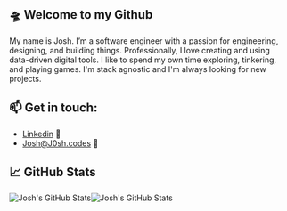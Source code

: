 
## 🛸 Welcome to my Github
My name is Josh. I’m a software engineer with a passion for engineering, designing, and building things. Professionally, I love creating and using data-driven digital tools. I like to spend my own time exploring, tinkering, and playing games. I'm stack agnostic and I'm always looking for new projects. 

## 📫 Get in touch:
* <a href="https://www.linkedin.com/in/jr0zenberg/" target="_blank">Linkedin</a> :briefcase:
* <a href="mailto:josh@j0sh.codes" target="_blank">Josh@J0sh.codes</a> :email:

## &#x1f4c8; GitHub Stats
<img align="center" src="https://github-readme-stats.vercel.app/api/top-langs/?username=J05hr&theme=dracula" alt="Josh's GitHub Stats"/><img align="center" src="https://github-readme-stats.vercel.app/api/?username=J05hr&theme=dracula&count_private=True&show_icons=true&line_height=40" alt="Josh's GitHub Stats"/>
